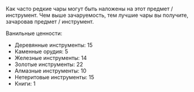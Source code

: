 Как часто редкие чары могут быть наложены на этот предмет / инструмент. 
Чем выше зачаруемость, тем лучшие чары вы получите, зачаровав предмет / инструмент.

Ванильные ценности:

* Деревянные инструменты: 15
* Каменные орудия: 5
* Железные инструменты: 14
* Золотые инструменты: 22
* Алмазные инструменты: 10
* Нетеритовые инструменты: 15
* Книги: 1